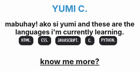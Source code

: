 
  <div align="center">
    <h1 style="color: #3792CB;" >YUMI C.</h1>
    <h2 style='margin: 0;'>mabuhay! ako si yumi and these are the languages i'm currently learning.</h2>
  </div>

  <div align="center" width: 60%;>
    <img src='html.png' style='height: 30px;   margin-right: 10px; margin-bottom: 10px;'>
    <img src='css.png' style='height: 30px;   margin-right: 10px; margin-bottom: 10px;'>
    <img src='javascript.png' style='height: 30px;   margin-right: 10px; margin-bottom: 10px;'>
    <img src='c.png' style='height: 30px;   margin-right: 10px; margin-bottom: 10px;'>
    <img src='python.png' style='height: 30px;   margin-right: 10px; margin-bottom: 10px;'>
  </div>

  <div align="center">
  <h3> <a class="webLink" style='font-size: 24px; font-weight: bold;' href="https://bento.me/yumiclmpn" target="_blank">know me more?</a> </h3>
   </div>